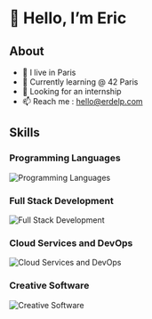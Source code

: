 # 👋 Hello, I’m Eric

## About

- 📍 I live in Paris
- 🌱 Currently learning @ 42 Paris
- 💼 Looking for an internship
- 📫 Reach me : hello@erdelp.com

## Skills 

### Programming Languages
![Programming Languages](https://skillicons.dev/icons?i=c,cpp,js,ts,python)

### Full Stack Development
![Full Stack Development](https://skillicons.dev/icons?i=html,css,tailwind,nodejs,nextjs,react,sqlite)


### Cloud Services and DevOps
![Cloud Services and DevOps](https://skillicons.dev/icons?i=aws,azure,docker,git,bash,github)

### Creative Software
![Creative Software](https://skillicons.dev/icons?i=blender,premiere,photoshop)
